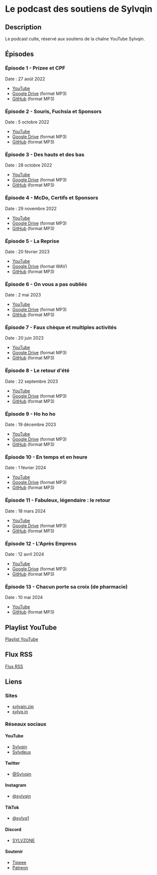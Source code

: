 # Le podcast des soutiens de Sylvqin

## Description

Le podcast culte, réservé aux soutiens de la chaîne YouTube Sylvqin.

## Épisodes

### Épisode 1 - Prizee et CPF

Date : 27 août 2022

- [YouTube](https://www.youtube.com/watch?v=j5BcqfIpnTM)
- [Google Drive](https://drive.google.com/file/d/11MgJIPaUJDncHX9ZMIXiVeSAjqcud6Ux/view) (format MP3)
- [GitHub](https://raw.githubusercontent.com/ArmandDelessert/ArmandDelessert.github.io/master/RssFeed/Sylvquin/Files/%C3%89pisode_1.mp3) (format MP3)

### Épisode 2 - Souris, Fuchsia et Sponsors

Date : 5 octobre 2022

- [YouTube](https://www.youtube.com/watch?v=_YPl3frkB_8)
- [Google Drive](https://drive.google.com/file/d/1DbpzaXYlJAJZSLRet6flh23E-y-ZlJxI/view) (format MP3)
- [GitHub](https://raw.githubusercontent.com/ArmandDelessert/ArmandDelessert.github.io/master/RssFeed/Sylvquin/Files/%C3%89pisode_2.mp3) (format MP3)

### Épisode 3 - Des hauts et des bas

Date : 28 octobre 2022

- [YouTube](https://www.youtube.com/watch?v=j-qRoML7Ibw)
- [Google Drive](https://drive.google.com/file/d/1bfF-nDhvn-LH-oKe3bSwLQgoQTjdRfux/view) (format MP3)
- [GitHub](https://raw.githubusercontent.com/ArmandDelessert/ArmandDelessert.github.io/master/RssFeed/Sylvquin/Files/%C3%89pisode_3.mp3) (format MP3)

### Épisode 4 - McDo, Certifs et Sponsors

Date : 29 novembre 2022

- [YouTube](https://www.youtube.com/watch?v=-eW0SJe2B3U)
- [Google Drive](https://drive.google.com/file/d/1RQpD7tfocO5WPOcWysaOuRFdc7QYlXIO/view) (format MP3)
- [GitHub](https://raw.githubusercontent.com/ArmandDelessert/ArmandDelessert.github.io/master/RssFeed/Sylvquin/Files/%C3%89pisode_4.mp3) (format MP3)

### Épisode 5 - La Reprise

Date : 20 février 2023

- [YouTube](https://www.youtube.com/watch?v=a5cDwzh55CY)
- [Google Drive](https://drive.google.com/file/d/1xhRArqN7mRI_Tmqq_05Sx9xJA8vIG8pr/view) (format WAV)
- [GitHub](https://raw.githubusercontent.com/ArmandDelessert/ArmandDelessert.github.io/master/RssFeed/Sylvquin/Files/%C3%89pisode_5.mp3) (format MP3)

### Épisode 6 - On vous a pas oubliés

Date : 2 mai 2023

- [YouTube](https://www.youtube.com/watch?v=-IERxQW_JOA)
- [Google Drive](https://drive.google.com/file/d/1AMWeQBaT5basVB_fi6WnPHOjIn0Atyqk/view) (format MP3)
- [GitHub](https://raw.githubusercontent.com/ArmandDelessert/ArmandDelessert.github.io/master/RssFeed/Sylvquin/Files/%C3%89pisode_6.mp3) (format MP3)

### Épisode 7 - Faux chèque et multiples activités

Date : 20 juin 2023

- [YouTube](https://www.youtube.com/watch?v=2S1z0XA5ytg)
- [Google Drive](https://drive.google.com/file/d/1_k69yxIQgA3q4wcqmSCgNeq4r2KrbZl1/view) (format MP3)
- [GitHub](https://raw.githubusercontent.com/ArmandDelessert/ArmandDelessert.github.io/master/RssFeed/Sylvquin/Files/%C3%89pisode_7.mp3) (format MP3)

### Épisode 8 - Le retour d'été

Date : 22 septembre 2023

- [YouTube](https://www.youtube.com/watch?v=MvEJv101MDE)
- [Google Drive](https://drive.google.com/file/d/16s9l1WMtHfSryYqJ-Ao6R4QKXass3H9A/view) (format MP3)
- [GitHub](https://raw.githubusercontent.com/ArmandDelessert/ArmandDelessert.github.io/master/RssFeed/Sylvquin/Files/%C3%89pisode_8.mp3) (format MP3)

### Épisode 9 - Ho ho ho

Date : 19 décembre 2023

- [YouTube](https://www.youtube.com/watch?v=vFOoKbhGX80)
- [Google Drive](https://drive.google.com/file/d/1ZOSQR4hp63bbqTj6lodzaWmN6QNm6eIU/view) (format MP3)
- [GitHub](https://raw.githubusercontent.com/ArmandDelessert/ArmandDelessert.github.io/master/RssFeed/Sylvquin/Files/%C3%89pisode_9.mp3) (format MP3)

### Épisode 10 - En temps et en heure

Date : 1 février 2024

- [YouTube](https://www.youtube.com/watch?v=6pGrB0WfqFk)
- [Google Drive](https://drive.google.com/file/d/1bT0LHtE1FGwMZeW9mwX9ciUdfp4lVMzw/view) (format MP3)
- [GitHub](https://raw.githubusercontent.com/ArmandDelessert/ArmandDelessert.github.io/master/RssFeed/Sylvquin/Files/%C3%89pisode_10.mp3) (format MP3)

### Épisode 11 - Fabuleux, légendaire : le retour

Date : 18 mars 2024

- [YouTube](https://www.youtube.com/watch?v=VUa9mCbcWBk)
- [Google Drive](https://drive.google.com/file/d/1hiEStiirukKMCpnzowEKd308MOu2d71C/view) (format MP3)
- [GitHub](https://raw.githubusercontent.com/ArmandDelessert/ArmandDelessert.github.io/master/RssFeed/Sylvquin/Files/%C3%89pisode_11.mp3) (format MP3)

### Épisode 12 - L'Après Empress

Date : 12 avril 2024

- [YouTube](https://www.youtube.com/watch?v=GtbQ4QEPoNE)
- [Google Drive](https://drive.google.com/file/d/1dZA2H5l77jl-apZ2oE5Bor474yo6RCso/view) (format MP3)
- [GitHub](https://raw.githubusercontent.com/ArmandDelessert/ArmandDelessert.github.io/master/RssFeed/Sylvquin/Files/%C3%89pisode_12.mp3) (format MP3)

### Épisode 13 - Chacun porte sa croix (de pharmacie)

Date : 10 mai 2024

- [YouTube](https://www.youtube.com/watch?v=rGnK9A8veL4)
- [GitHub](https://raw.githubusercontent.com/ArmandDelessert/ArmandDelessert.github.io/master/RssFeed/Sylvquin/Files/%C3%89pisode_13.mp3) (format MP3)

## Playlist YouTube

[Playlist YouTube](https://www.youtube.com/playlist?list=PLU0vpugYYFUrtBnjxPAZFRKKG89RqgKUm)

## Flux RSS

[Flux RSS](https://ArmandDelessert.github.io/RssFeed/Sylvquin/Podcast.xml)

## Liens

### Sites

- [sylvain.zip](https://sylvain.zip/)
- [sylvq.in](https://sylvq.in/)

### Réseaux sociaux

#### YouTube

- [Sylvqin](https://www.youtube.com/sylvqin)
- [Sylvdeux](https://www.youtube.com/@administrateur)

#### Twitter

- [@Sylvqin](https://www.twitter.com/sylvqin)

#### Instagram

- [@sylvqin](https://www.instagram.com/sylvqin)

#### TikTok

- [@sylvq1](https://www.tiktok.com/@sylvq1)

#### Discord

- [SYLVZONE](https://www.discord.com/invite/MrQYQRV9F5)

#### Soutenir

- [Tipeee](https://fr.tipeee.com/sylvqin)
- [Patreon](https://www.patreon.com/Sylvqin)
